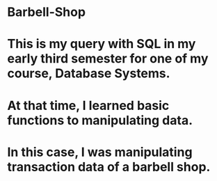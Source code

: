 # Barbell-Shop
# This is my query with SQL in my early third semester for one of my course, Database Systems. 
# At that time, I learned basic functions to manipulating data. 
# In this case, I was manipulating transaction data of a barbell shop.
